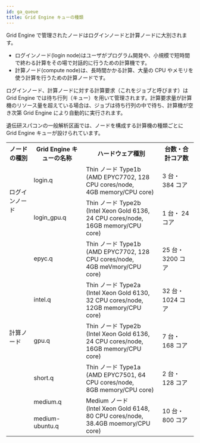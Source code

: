 ```yaml
---
id: ga_queue
title: Grid Engine キューの種類
---
```



Grid Engine で管理されたノードはログインノードと計算ノードに大別されます。

- ログインノード(login node)はユーザがプログラム開発や、小規模で短時間で終わる計算をその場で対話的に行うための計算機です。
- 計算ノード(compute node)は、長時間かかる計算、大量の CPU やメモリを使う計算を行うための計算ノードです。

ログインノード、計算ノードに対する計算要求（これをジョブと呼びます）は Grid Engine では待ち行列（キュー）を用いて管理されます。計算要求量が計算機のリソース量を超えている場合は、ジョブは待ち行列の中で待ち、計算機が空き次第 Grid Engine により自動的に実行されます。


遺伝研スパコンの一般解析区画では、ノードを構成する計算機の種類ごとに Grid Engine キューが設けられています。

<table>
<tr>
<th>ノードの種別</th>
<th>Grid Engine キューの名称</th>
<th>ハードウェア種別</th>
<th>台数・合計コア数</th>
</tr>
<tr>
<td rowspan="2">
ログインノード
</td>
<td>
login.q
</td>
<td>
Thin ノード Type1b<br />
(AMD EPYC7702, 128 CPU cores/node,<br />
4GB memory/CPU core)
</td>
<td>
3 台・ 384 コア
</td>
</tr>
<tr>

<td>login_gpu.q</td>
<td>
Thin ノード Type2b <br />
(Intel Xeon Gold 6136, 24 CPU cores/node, <br />
16GB memory/CPU core)
</td>
<td>1 台・ 24 コア</td>
</tr>
<tr>
<td rowspan="6">計算ノード</td>
<td>epyc.q</td>
<td>
Thin ノード Type1b<br />
(AMD EPYC7702, 128 CPU cores/node, <br />
4GB meVmory/CPU core)
</td>
<td>25 台・ 3200 コア</td>

</tr>
<tr>
<td>intel.q</td>
<td>
Thin ノード Type2a <br />
(Intel Xeon Gold 6130, 32 CPU cores/node, <br />
12GB memory/CPU core)
</td>
<td>32 台・ 1024 コア</td>
</tr>
<tr>
<td>gpu.q</td>
<td>
Thin ノード Type2b <br />
(Intel Xeon Gold 6136, 24 CPU cores/node, <br />
16GB memory/CPU core)
</td>
<td>7 台・ 168 コア</td>
</tr>
<tr>
<td>short.q</td>
<td>
Thin ノード Type1a <br />
(AMD EPYC7501, 64 CPU cores/node,<br />
8GB memory/CPU core)
</td>
<td>2 台・ 128 コア</td>
</tr>
<tr>
<td>medium.q</td>
<td rowspan="2">
Medium ノード <br />
(Intel Xeon Gold 6148, 80 CPU cores/node, <br />
38.4GB moemory/CPU core)
</td>
<td rowspan="2">10 台・ 800 コア</td>
</tr>
<tr>
<td>medium-ubuntu.q</td>
</tr>

</table>
